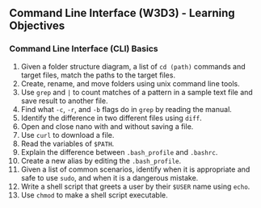 ## Command Line Interface (W3D3) - Learning Objectives

### Command Line Interface (CLI) Basics
1. Given a folder structure diagram, a list of `cd (path)` commands and target files, match the paths to the target files.
2. Create, rename, and move folders using unix command line tools.
3. Use `grep` and `|` to count matches of a pattern in a sample text file and save result to another file.
4. Find what `-c`, `-r`, and `-b` flags do in `grep` by reading the manual.
5. Identify the difference in two different files using `diff`.
6. Open and close nano with and without saving a file.
7. Use `curl` to download a file.
8. Read the variables of `$PATH`.
9. Explain the difference between `.bash_profile` and `.bashrc`.
10. Create a new alias by editing the `.bash_profile`.
11. Given a list of common scenarios, identify when it is appropriate and safe to use `sudo`, and when it is a dangerous mistake.
12. Write a shell script that greets a user by their `$USER` name using `echo`.
13. Use `chmod` to make a shell script executable.
